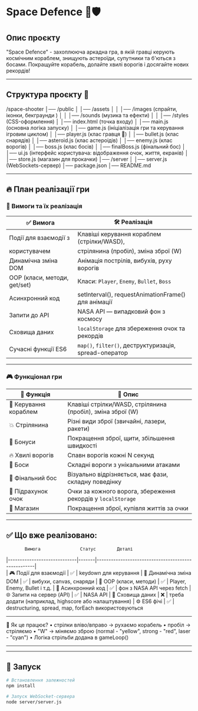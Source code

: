 # Space Defence 🚀🛡️

## Опис проєкту
"Space Defence" - захоплююча аркадна гра, в якій гравці керують космічним кораблем, знищують астероїди, супутники та б'ються з босами. Покращуйте корабель, долайте хвилі ворогів і досягайте нових рекордів!

---

## Структура проєкту 📂
/space-shooter 
│── /public 
│ │── /assets 
│ │ │── /images (спрайти, іконки, бекграунди ) 
│ │ │── /sounds (музика та ефекти) 
│ │ │── /styles (CSS-оформлення) 
│ │── index.html (точка входу)
│ │── main.js (основна логіка запуску) 
│ │── game.js (ініціалізація гри та керування ігровим циклом) 
│ │── player.js (клас гравця 🚀) 
│ │── bullet.js (клас снарядів)
│ │── asteroid.js (клас астероідів)
│ │── enemy.js (клас ворогів) 
│ │── boss.js (клас босів) 
│ │── finalBoss.js (фінальний бос) 
│ │── ui.js (інтерфейс користувача: відображення очок, життя, екранів) 
│ │── store.js (магазин для прокачки) 
│── /server 
│ │── server.js (WebSockets-сервер) 
│── package.json 
│── README.md

---

## 🔥 План реалізації гри

### 🎯 Вимоги та їх реалізація

| ✅ **Вимога**                 | 🛠 **Реалізація**                                      |
|-------------------------------|--------------------------------------------------------|
| Події для взаємодії з         | Клавіші керування кораблем (стрілки/WASD),             |
| користувачем                  | стрілянина (пробіл), зміна зброї (W)                   |
| Динамічна зміна DOM           | Анімація пострілів, вибухів, руху ворогів              |
| OOP (класи, методи, get/set)  | Класи: `Player`, `Enemy`, `Bullet`, `Boss`             |
| Асинхронний код               | setInterval(), requestAnimationFrame() для анімації    |
| Запити до API                 | NASA API — випадковий фон з космосу                    |
| Сховища даних                 |`localStorage` для збереження очок та рекордів          |
| Сучасні функції ES6           | `map()`, `filter()`, деструктуризація, spread-оператор |

---

### 🎮 Функціонал гри

| 📌 **Функція**                | 🎯 **Опис**                                                 |
|--------------------------------|-------------------------------------------------------------|
| 🚀 Керування кораблем         | Клавіші стрілки/WASD, стрілянина (пробіл), зміна зброї (W)   |
| 💥 Стрілянина                 | Різні види зброї (звичайні, лазери, ракети)                  |
| 🎁 Бонуси                     | Покращення зброї, щити, збільшення швидкості                 |
| 🔥 Хвилі ворогів              | Спавн ворогів кожні N секунд                                 |
| 👾 Боси                       | Складні вороги з унікальними атаками                         |
| 🧠 Фінальний бос              | Візуально відрізняється, має фази, складну поведінку         |
| 🎯 Підрахунок очок            | Очки за кожного ворога, збереження рекордів у `localStorage` |
| 🛒 Магазин                    | Покращення зброї, купівля життів за очки                     |


---

## ✅ Що вже реалізовано:

           Вимога	            Статус	      Деталі
|-----------------------------|-------|----------------------------------------------------|       
| 🎮 Події для взаємодії	  |  ✅  | keydown для керування
| 🧱 Динамічна зміна DOM	  |  ✅  | вибухи, canvas, снаряди
| 🧠 OOP (класи, методи)	  |  ✅  | Player, Enemy, Bullet і т.д.
| 🔁 Асинхронний код	      |  ✅  | фон з NASA API через fetch
| 🌐 Запити на сервер (API)	  |  ✅  | NASA API
| 💾 Сховища даних	          |  ❌  | треба додати (наприклад, highscore або налаштування)
| ⚙️ ES6 фічі	              |  ✅  | destructuring, spread, map, forEach використовуються


---

📌 Як це працює?
•	стрілки вліво/вправо → рухаємо корабель
•	пробіл → стріляємо
•	"W" → міняємо зброю (normal - "yellow", strong - "red", laser - "cyan")
•	Логіка стрільби додана в gameLoop()
________________________________________

---

## 📌 Запуск

```bash
# Встановлення залежностей
npm install

# Запуск WebSocket-сервера
node server/server.js